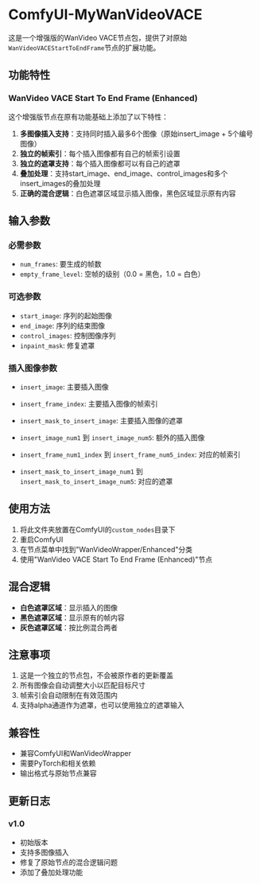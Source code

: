 # ComfyUI-MyWanVideoVACE

这是一个增强版的WanVideo VACE节点包，提供了对原始`WanVideoVACEStartToEndFrame`节点的扩展功能。

## 功能特性

### WanVideo VACE Start To End Frame (Enhanced)

这个增强版节点在原有功能基础上添加了以下特性：

1. **多图像插入支持**：支持同时插入最多6个图像（原始insert_image + 5个编号图像）
2. **独立的帧索引**：每个插入图像都有自己的帧索引设置
3. **独立的遮罩支持**：每个插入图像都可以有自己的遮罩
4. **叠加处理**：支持start_image、end_image、control_images和多个insert_images的叠加处理
5. **正确的混合逻辑**：白色遮罩区域显示插入图像，黑色区域显示原有内容

## 输入参数

### 必需参数
- `num_frames`: 要生成的帧数
- `empty_frame_level`: 空帧的级别（0.0 = 黑色，1.0 = 白色）

### 可选参数
- `start_image`: 序列的起始图像
- `end_image`: 序列的结束图像
- `control_images`: 控制图像序列
- `inpaint_mask`: 修复遮罩

### 插入图像参数
- `insert_image`: 主要插入图像
- `insert_frame_index`: 主要插入图像的帧索引
- `insert_mask_to_insert_image`: 主要插入图像的遮罩

- `insert_image_num1` 到 `insert_image_num5`: 额外的插入图像
- `insert_frame_num1_index` 到 `insert_frame_num5_index`: 对应的帧索引
- `insert_mask_to_insert_image_num1` 到 `insert_mask_to_insert_image_num5`: 对应的遮罩

## 使用方法

1. 将此文件夹放置在ComfyUI的`custom_nodes`目录下
2. 重启ComfyUI
3. 在节点菜单中找到"WanVideoWrapper/Enhanced"分类
4. 使用"WanVideo VACE Start To End Frame (Enhanced)"节点

## 混合逻辑

- **白色遮罩区域**：显示插入的图像
- **黑色遮罩区域**：显示原有的帧内容
- **灰色遮罩区域**：按比例混合两者

## 注意事项

1. 这是一个独立的节点包，不会被原作者的更新覆盖
2. 所有图像会自动调整大小以匹配目标尺寸
3. 帧索引会自动限制在有效范围内
4. 支持alpha通道作为遮罩，也可以使用独立的遮罩输入

## 兼容性

- 兼容ComfyUI和WanVideoWrapper
- 需要PyTorch和相关依赖
- 输出格式与原始节点兼容

## 更新日志

### v1.0
- 初始版本
- 支持多图像插入
- 修复了原始节点的混合逻辑问题
- 添加了叠加处理功能 